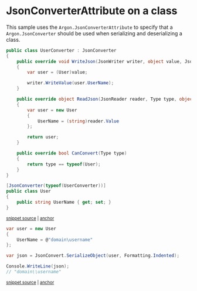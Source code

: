 # JsonConverterAttribute on a class

This sample uses the `Argon.JsonConverterAttribute` to specify that a `Argon.JsonConverter` should be used when serializing and deserializing a class.

<!-- snippet: JsonConverterAttributeClassTypes -->
<a id='snippet-jsonconverterattributeclasstypes'></a>
```cs
public class UserConverter : JsonConverter
{
    public override void WriteJson(JsonWriter writer, object value, JsonSerializer serializer)
    {
        var user = (User)value;

        writer.WriteValue(user.UserName);
    }

    public override object ReadJson(JsonReader reader, Type type, object existingValue, JsonSerializer serializer)
    {
        var user = new User
        {
            UserName = (string)reader.Value
        };

        return user;
    }

    public override bool CanConvert(Type type)
    {
        return type == typeof(User);
    }
}

[JsonConverter(typeof(UserConverter))]
public class User
{
    public string UserName { get; set; }
}
```
<sup><a href='/src/Tests/Documentation/Samples/Serializer/JsonConverterAttributeClass.cs#L28-L59' title='Snippet source file'>snippet source</a> | <a href='#snippet-jsonconverterattributeclasstypes' title='Start of snippet'>anchor</a></sup>
<!-- endSnippet -->

<!-- snippet: JsonConverterAttributeClassUsage -->
<a id='snippet-jsonconverterattributeclassusage'></a>
```cs
var user = new User
{
    UserName = @"domain\username"
};

var json = JsonConvert.SerializeObject(user, Formatting.Indented);

Console.WriteLine(json);
// "domain\\username"
```
<sup><a href='/src/Tests/Documentation/Samples/Serializer/JsonConverterAttributeClass.cs#L64-L74' title='Snippet source file'>snippet source</a> | <a href='#snippet-jsonconverterattributeclassusage' title='Start of snippet'>anchor</a></sup>
<!-- endSnippet -->
